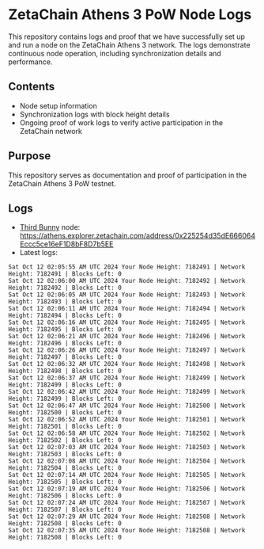 # ZetaChain Athens 3 PoW Node Logs
This repository contains logs and proof that we have successfully set up and run a node on the ZetaChain Athens 3 network. The logs demonstrate continuous node operation, including synchronization details and performance.

## Contents
- Node setup information
- Synchronization logs with block height details
- Ongoing proof of work logs to verify active participation in the ZetaChain network

## Purpose
This repository serves as documentation and proof of participation in the ZetaChain Athens 3 PoW testnet.

## Logs

- [Third Bunny](https://thirdbunny.xyz/) node: https://athens.explorer.zetachain.com/address/0x225254d35dE666064Eccc5ce16eF1D8bF8D7b5EE
- Latest logs:
```
Sat Oct 12 02:05:55 AM UTC 2024 Your Node Height: 7182491 | Network Height: 7182491 | Blocks Left: 0
Sat Oct 12 02:06:00 AM UTC 2024 Your Node Height: 7182492 | Network Height: 7182492 | Blocks Left: 0
Sat Oct 12 02:06:05 AM UTC 2024 Your Node Height: 7182493 | Network Height: 7182493 | Blocks Left: 0
Sat Oct 12 02:06:11 AM UTC 2024 Your Node Height: 7182494 | Network Height: 7182494 | Blocks Left: 0
Sat Oct 12 02:06:16 AM UTC 2024 Your Node Height: 7182495 | Network Height: 7182495 | Blocks Left: 0
Sat Oct 12 02:06:21 AM UTC 2024 Your Node Height: 7182496 | Network Height: 7182496 | Blocks Left: 0
Sat Oct 12 02:06:26 AM UTC 2024 Your Node Height: 7182497 | Network Height: 7182497 | Blocks Left: 0
Sat Oct 12 02:06:32 AM UTC 2024 Your Node Height: 7182498 | Network Height: 7182498 | Blocks Left: 0
Sat Oct 12 02:06:37 AM UTC 2024 Your Node Height: 7182499 | Network Height: 7182499 | Blocks Left: 0
Sat Oct 12 02:06:42 AM UTC 2024 Your Node Height: 7182499 | Network Height: 7182499 | Blocks Left: 0
Sat Oct 12 02:06:47 AM UTC 2024 Your Node Height: 7182500 | Network Height: 7182500 | Blocks Left: 0
Sat Oct 12 02:06:52 AM UTC 2024 Your Node Height: 7182501 | Network Height: 7182501 | Blocks Left: 0
Sat Oct 12 02:06:58 AM UTC 2024 Your Node Height: 7182502 | Network Height: 7182502 | Blocks Left: 0
Sat Oct 12 02:07:03 AM UTC 2024 Your Node Height: 7182503 | Network Height: 7182503 | Blocks Left: 0
Sat Oct 12 02:07:08 AM UTC 2024 Your Node Height: 7182504 | Network Height: 7182504 | Blocks Left: 0
Sat Oct 12 02:07:14 AM UTC 2024 Your Node Height: 7182505 | Network Height: 7182505 | Blocks Left: 0
Sat Oct 12 02:07:19 AM UTC 2024 Your Node Height: 7182506 | Network Height: 7182506 | Blocks Left: 0
Sat Oct 12 02:07:24 AM UTC 2024 Your Node Height: 7182507 | Network Height: 7182507 | Blocks Left: 0
Sat Oct 12 02:07:29 AM UTC 2024 Your Node Height: 7182508 | Network Height: 7182508 | Blocks Left: 0
Sat Oct 12 02:07:35 AM UTC 2024 Your Node Height: 7182508 | Network Height: 7182508 | Blocks Left: 0
```
